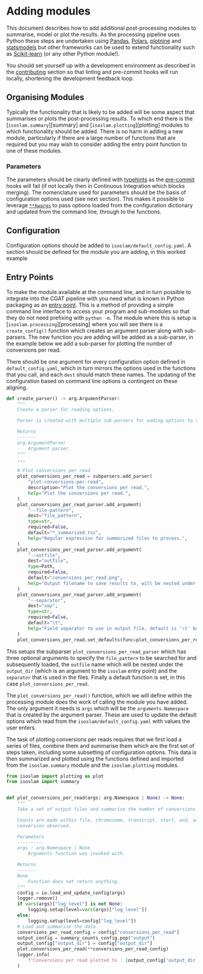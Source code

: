 # Adding modules

This document describes how to add additional post-processing modules to summarise, model or plot the results. As the
processing pipeline uses Python these steps are undertaken using [Pandas][pandas], [Polars][polars],
[plotnine][plotnine] and [statsmodels][statsmodels] but other frameworks can be used to extend functionality such as
[Scikit-learn][sklearn] (or any other Python module!).

You should set yourself up with a development environment as described in the [contributing](index.md) section so
that linting and pre-commit hooks will run locally, shortening the development feedback loop.

## Organising Modules

Typically the functionality that is likely to be added will be some aspect that summarises or plots the post-processing
results. To which end there is the [`isoslam.summary`][summary] and [`isoslam.plotting`][plotting] modules to which
functionality should be added. There is no harm in adding a new module, particularly if there are a large number of
functions that are required but you may wish to consider adding the entry point function to one of these modules.

### Parameters

The parameters should be clearly defined with [typehints][typing] as the [pre-commit][pre-commit] hooks will fail (if
not locally then in Continuous Integration which blocks merging). The nomenclature used for parameters should be the
basis of configuration options used (see next section). This makes it possible to leverage [`**kwargs`][kwargs] to pass
options loaded from the configuration dictionary and updated from the command line, through to the functions.

## Configuration

Configuration options should be added to `isoslam/default_config.yaml`. A section should be defined for the module you
are adding, in this worked example

## Entry Points

To make the module available at the command line, and in turn possible to integrate into the CGAT pipeline with you need
what is known in Python packaging as an [entry point][setuptools_entrypoint]. This is a method of providing a simple
command line interface to access your program and sub-modules so that they do not need prefixing with `python -m`. The
module where this is setup is [`isoslam.processing`][processing] where you will see there is a `create_config()`
function which creates an argument parser along with sub-parsers. The new function you are adding will be added as a
sub-parser, in the example below we add a sub-parser for plotting the number of conversions per read.

There should be one argument for every configuration option defined in `default_config.yaml`, which in turn mirrors the
options used in the functions that you call, and each `dest` should match these names. The updating of the configuration
based on command line options is contingent on these aligning.

```python
def create_parser() -> arg.ArgumentParser:
    """
    Create a parser for reading options.

    Parser is created with multiple sub-parsers for eading options to run ``isoslam``.

    Returns
    -------
    arg.ArgumentParser
        Argument parser.
    """
    ...

    # Plot conversions per read
    plot_conversions_per_read = subparsers.add_parser(
        "plot-conversions-per-read",
        description="Plot the conversions per read.",
        help="Plot the conversions per read.",
    )
    plot_conversions_per_read_parser.add_argument(
        "--file-pattern",
        dest="file_pattern",
        type=str,
        required=False,
        default="*_summarized.tsv",
        help="Regular expression for summarized files to process.",
    )
    plot_conversions_per_read_parser.add_argument(
        "--outfile",
        dest="outfile",
        type=Path,
        required=False,
        default="conversions_per_read.png",
        help="Output filename to save results to, will be nested under 'output_dir'.",
    )
    plot_conversions_per_read_parser.add_argument(
        "--separator",
        dest="sep",
        type=str,
        required=False,
        default="\t",
        help="Field separator to use in output file, default is '\t' but other values (e.g. ',' are allowed).",
    )
    plot_conversions_per_read.set_defaults(func=plot_conversions_per_read)
```

This setups the subparser `plot_conversions_per_read_parser` which has three optional arguments to specify the
`file_pattern` to be searched for and subsequently loaded, the `outfile` name which will be nested under the
`output_dir` (which is an argument to the `isoslam` entry point) and the `separator` that is used in the files. Finally
a default function is set, in this case `plot_conversions_per_read`.

The `plot_conversions_per_read()` function, which we will define within the processing module does the work of calling
the module you have added. The only argument it needs is `args` which will be the `arguments.Namespace` that is created
by the argument parser. These are used to update the default options which read from the `isoslam/default_config.yaml`
with values the user enters.

The task of plotting conversions per reads requires that we first load a series of files, combine them and summarise
them which are the first set of steps taken, including some subsetting of configuration options. This data is then
summarized and plotted using the functions defined and imported from the `isoslam.summary` module and the
`isoslam.plotting` modules.

```python
from isoslam import plotting as plot
from isoslam import summary


def plot_conversions_per_read(args: arg.Namespace | None) -> None:
    """
    Take a set of output files and summarise the number of conversions.

    Counts are made within file, chromosome, transcript, start, end, assignment and whether there is one or more
    conversion observed.

    Parameters
    ----------
    args : arg.Namespace | None
        Arguments function was invoked with.

    Returns
    -------
    None
        Function does not return anything.
    """
    config = io.load_and_update_config(args)
    logger.remove()
    if vars(args)["log_level"] is not None:
        logging.setup(level=vars(args)["log_level"])
    else:
        logging.setup(level=config["log_level"])
    # Load and summarise the data
    conversions_per_read_config = config["conversions_per_read"]
    output_config = summary_counts_config.pop("output")
    output_config["output_dir"] = config["output_dir"]
    plot.conversions_per_read(**conversions_per_read_config)
    logger.info(
        f"Conversions per read plotted to : {output_config['output_dir]}/{output_config['outfile]}"
    )
```

[kwargs]: https://realpython.com/python-kwargs-and-args/
[pandas]: https://pandas.pydata.org/
[plotnine]: https://plotnine.org/
[polars]: https://pola.rs/
[pre-commit]: https://pre-commit.com/
[sklearn]: https://scikit-learn.org/stable/
[setuptools_entrypoint]: https://setuptools.pypa.io/en/latest/userguide/entry_point.html
[statsmodels]: https://www.statsmodels.org/stable/index.html
[typing]: https://docs.python.org/3/library/typing.html
